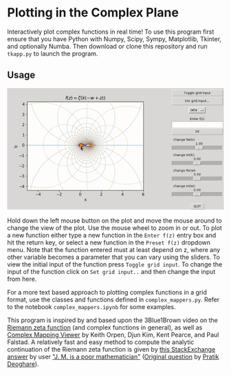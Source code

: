 # Plotting in the Complex Plane

Interactively plot complex functions in real time! To use this program
first ensure that you have Python with Numpy, Scipy, Sympy, Matplotlib, Tkinter, and optionally
Numba. Then download or clone this repository and run `tkapp.py` to launch the program.

## Usage

<img src="https://raw.githubusercontent.com/marl0ny/grids-on-the-complex-plane/master/example.gif" />

Hold down the left mouse button on the plot and move the mouse around to change the view of the plot. 
Use the mouse wheel to zoom in or out. To plot a new function either type a new function in the `Enter f(z)` entry box and hit the return key,
or select a new function in the `Preset f(z)` dropdown menu. Note that the function entered must at least depend on z, where any other variable
becomes a parameter that you can vary using the sliders. To view the initial input of the function
press `Toggle grid input`. To change the input of the function click on `Set grid input..` and then change the input from here.

For a more text based approach to plotting complex functions in a grid format, use the classes and functions defined in `complex_mappers.py`. Refer to the notebook `complex_mappers.ipynb` for some examples.

This program is inspired by and based upon the 3Blue1Brown video on the [Riemann zeta function](https://www.youtube.com/watch?v=sD0NjbwqlYw) (and complex functions in general),
as well as [Complex Mapping Viewer](https://www.falstad.com/complexviewer/) by Keith Orpen, Djun Kim, Kent Pearce, and Paul Falstad.
A relatively fast and easy method to compute the analytic continuation of the Riemann zeta function is given by [this StackExchange answer](https://math.stackexchange.com/a/3274)
by user ["J. M. is a poor mathematician"](https://math.stackexchange.com/users/498/j-m-is-a-poor-mathematician)
([Original question](https://math.stackexchange.com/q/3271) by [Pratik Deoghare](https://math.stackexchange.com/users/705/pratik-deoghare)).
